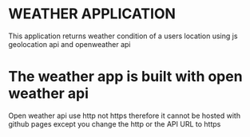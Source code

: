 # WEATHER APPLICATION
This application returns weather condition of a users location using js geolocation api and openweather api
# The weather app is built with open weather api
Open weather api use http not https therefore it cannot be hosted with github pages except you change the http or the API URL to https
